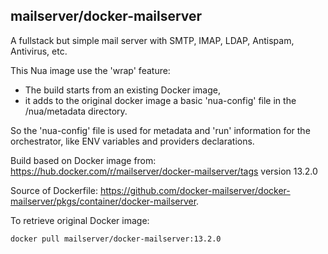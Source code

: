 ## mailserver/docker-mailserver

A fullstack but simple mail server with SMTP, IMAP, LDAP, Antispam, Antivirus, etc.

This Nua image use the 'wrap' feature:

- The build starts from an existing Docker image,
- it adds to the original docker image a basic 'nua-config' file in the /nua/metadata directory.

So the 'nua-config' file is used for metadata and 'run' information for the orchestrator, like ENV variables and providers declarations.


Build based on Docker image from:
<https://hub.docker.com/r/mailserver/docker-mailserver/tags>
version 13.2.0

Source of Dockerfile: <https://github.com/docker-mailserver/docker-mailserver/pkgs/container/docker-mailserver>.

To retrieve original Docker image:
```
docker pull mailserver/docker-mailserver:13.2.0
```
